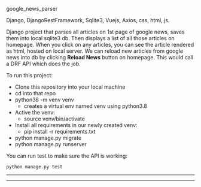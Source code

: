 google_news_parser

Django, DjangoRestFramework, Sqlite3, Vuejs, Axios, css, html, js.

Django project that parses all articles on 1st page of google news, saves them into local sqlite3 db.
Then displays a list of all those articles on homepage. When you click on any articles, you can 
see the article rendered as html, hosted on local server. We can reload new articles from google news into db
by clicking **Reload News** button on homepage. This would call a DRF API which does the job.

To run this project:

* Clone this repository into your local machine
* cd into that repo
* python38 -m venv venv 
  *  creates a virtual env named venv using python3.8
* Active the venv:
  * source venv/bin/activate
* Install all requirements in our newly created venv:
  * pip install -r requirements.txt
* python manage.py migrate
* python manage.py runserver

You can run test to make sure the API is working:

`python manage.py test`

---
--- 
